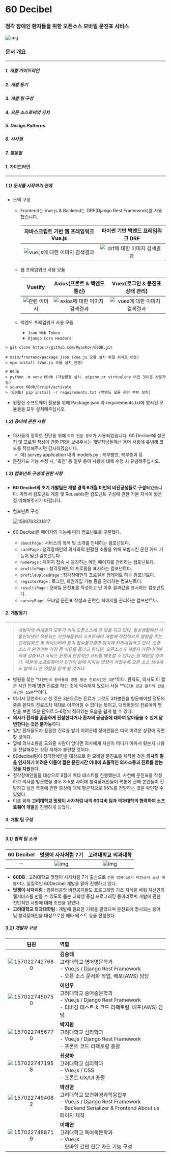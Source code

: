 # 60 Decibel

### 청각 장애인 환자들을 위한 오픈소스 모바일 문진표 서비스

![img](http://www.60decibel.cf/img/logo.6f8f8ca2.png)

### 문서 개요

---

#####  1. 개발 가이드라인

#####  2. 개발 동기

#####  3. 개발 팀 구성

#####  4. 오픈 소스로써의 가치

#####  5. Design Patterns

#####  6. 시사점

#####  7. 맺음말



#### 1. 가이드라인

---

##### 1.1) 문서를 시작하기 전에

- 스택 구성

  - Frontend는 Vue.js & Backend는 DRF(Django Rest Framework)를 사용했습니다.

    |            자바스크립트 기반 웹 프레임워크 Vue.js            |              파이썬 기반 백엔드 프레임워크 DRF               |
    | :----------------------------------------------------------: | :----------------------------------------------------------: |
    | ![vue.js에 대한 이미지 검색결과](https://www.fullstackpython.com/img/logos/vuejs-wide.png) | ![drf에 대한 이미지 검색결과](https://t1.daumcdn.net/cfile/tistory/9994C4475B17C3F224) |

  - 웹 프레임워크 사용 모듈

    |                         Vuetify                         |                 Axios(프론트 & 백엔드 통신)                  |               Vuex(로그인 & 문진표 상태 관리)                |
    | :-----------------------------------------------------: | :----------------------------------------------------------: | :----------------------------------------------------------: |
    | ![관련 이미지](https://kr.vuejs.org/images/vuetify.png) | ![axios에 대한 이미지 검색결과](https://assets.axios.com/8c7766945e1b76f1285485dba86f3d3a.png) | ![vuex에 대한 이미지 검색결과](https://blog.martinwork.co.kr/images/vue/vuex.png) |

  - 백엔드 프레임워크 사용 모듈

    - `Json Web Token`
    - `Django Cors Headers`

```
> git clone https://github.com/RyanKor/60DB.git

# main/frontend/package.json (Vue.js 모듈 설치 파일 위치로 이동)
> npm install (Vue.js 모듈 설치 진행) 

# 60db
> python -m venv 60db (가상환경 설치. pipenv or virtualenv 어떤 것이든 사용가능)
> source 60db/Script/activate
> (60db) pip install -r requirements.txt (백엔드 모듈 관련 부분 설치)
```

- 원활한 소프트웨어 활용을 위해 Package.json 과 requirements.txt에 명시된 모듈들을 모두 설치해주십시오.



##### 1.2) 용어에 관한 사항

- 의사들의 정확한 진단을 위해 `의학 전문 용어`가 사용되었습니다. 60 Decibel에 설문지 및 프로필 작성에 관한 PR을 보내주시는 개발자님들께선 용어 사용에 유념해 코드를 작성해주시면 감사하겠습니다.
  - 예) survey application 내의 models.py : 복부팽만, 복부종괴 등
- 문진카드 기능 수정 시, '촉진' 등 일부 용어 사용에 대해 수정 시 유념해주십시오. 



##### 1.3) 컴포넌트 구성에 관한 사항

- **60 Decibel의 초기 개발팀은 개발 경력 6개월 미만의 비전공생들로 구성**되었습니다. 따라서 컴포넌트 계층 및 Reusable한 컴포넌트 구성에 관한 기본 지식이 짧은 점 이해해주시기 바랍니다.

- 컴포넌트 구성

  ![1569763331817](C:\Users\Equus\AppData\Roaming\Typora\typora-user-images\1569763331817.png)

  

- 60 Decibel은 페이지와 기능에 따라 컴포넌트를 구분했다. 

  - `aboutPage` : 서비스의 목적 및 소개를 안내하는 컴포넌트다.
  - `cardPage` : 청각장애인의 의사와의 원활한 소통을 위해 포함시킨 문진 카드 기능이 담긴 컴포넌트다.
  - `homePage` : 페이지 접속 시 등장하는 메인 페이지를 관리하는 컴포넌트다. 
  - `profilePage` : 청각장애인의 프로필을 표시하는 컴포넌트다. 
  - `profileUploadPage` : 청각장애인의 프로필을 업데이트 하는 컴포넌트다.
  - `registerPage` : 로그인, 회원가입 기능 등을 관리하는 컴포넌트다.
  - `resultsPage` :  모바일 문진표를 작성하고 난 이후 결과값을 표시하는 컴포넌트다.
  - `surveyPage` : 모바일 문진표 작성과 관련한 페이지를 관리하는 컴포넌트다.



#### 2. 개발동기

---

> *개발자와 비개발자 모두가 이미 오픈소스에 큰 빚을 지고 있다. 일상생활에선 사물인터넷이 적용되는 가전제품부터 소프트웨어 개발에 직접적으로 영향을 주는 프레임워크 및 라이브러리 등이 필수불가결한 위치에 자리매김하고 있다. 오픈 소스가 환영받는 가장 큰 이유를 들라고 한다면, 오픈소스가 개발자 커뮤니티에 의해 검증되고 서비스 운용에 안정적인 코드를 배포할 수 있다는 점 때문일 것이다. 때문에 소프트웨어가 인간의 삶에 미치는 영향이 커질수록 오픈 소스 생태계도 함께 더 큰 역할을 맡게 될 것이다.*



- 병원을 찾는 *`대한민국 환자들의 병원 평균 진료시간은 3분`*이다. 환자도, 의사도 이 짧은 시간 안에 병원 진료를 하는 것에 익숙해져 있으나 사실 **`OECD 평균 환자의 진료시간은 15분`**이다.
- 여기서 당연하다고 한 것은 3분으로는 진료가 그것도 3차병원을 방문해야할 정도의 중증 환자의 진료조차 제대로 이루어질 수 없다는 뜻이고, 대학병원의 진료예약 명단을 보면 15분 단위로 5-6명씩 적혀있는 모습을 쉽게 볼 수 있다.
- **의사가 환자를 꼼꼼하게 진찰한다거나 환자의 궁금증에 대하여 알아들을 수 있게 답변한다는 것은 불가능**하다.
- 일반 환자들도차 꼼꼼한 진료를 받기 어려운데 장애인들은 더욱 어려운 상황에 직면할 것이다. 
- 옆에 의사소통을 도와줄 사람이 없다면 의사에게 자신이 어디가 아파서 왔는지 내용을 전달해주는 상황 자체가 불편할 것이다. 
- 60decibel팀이 청각장애인을 대상으로 한 모바일 문진표를 제작한 것은 **의사의 말을 인지하기 어려운 이들이 짧은 문진시간 이내에 효율적인 의사소통과 진료를 받는 것을 지원**한다. 
- 청각장애인들을 대상으로 9월에 베타 테스트를 진행했는데, 사전에 문진표를 작성하고 의사를 방문했을 경우 3-5분 사이에 청각장애인들이 복통에 관해 본인들이 전달하고 싶은 복통에 관한 증상에 대해 평균적으로 95%를 전달하는 것을 확인할 수 있었다. 
- 이를 위해 **고려대학교 멋쟁이 사자처럼 내의 60디비 팀과 의과대학의 협력하여 소프트웨어 개발**을 진행하게 되었다.



#### 3. 개발 팀 구성

---



##### 3.1) 협력 팀 소개

|                          60 Decibel                          |                    멋쟁이 사자처럼 7기                    |                  고려대학교 의과대학                  |
| :----------------------------------------------------------: | :-------------------------------------------------------: | :---------------------------------------------------: |
| <img src="http://www.60decibel.cf/img/60db.bff013d3.png" alt="img" style="zoom: 25%;" /> | ![img](http://www.60decibel.cf/img/likelion.488a6dad.png) | ![img](http://www.60decibel.cf/img/medi.92ed0d1b.png) |

- **60DB** : 고려대학교 멋쟁이 사자처럼 7기 출신으로 `전원 컴퓨터공학 비전공자 출신 개발자`다. 실질적인 60Decibel 개발을 맡아 진행하고 있다. 
- **멋쟁이 사자처럼** : 컴퓨터공학 비전공자들도 프로그래밍 기초 지식을 배워 자신만의 웹서비스를 만들 수 있도록 돕는 대학생 중심 프로그래밍 동아리로써 개발에 관한 전반적인 사항에 대해 조언을 얻었다.
- **고려대학교 의과대학팀** : 개발에 필요한 기획을 맡았으며 문진표에 명시되는 용어 및 청각장애인을 대상으로한 베타 테스트 등을 진행했다.

##### 3.2) 개발자 구성

|                             팀원                             | 역할                                                         |
| :----------------------------------------------------------: | :----------------------------------------------------------- |
| ![1570227427680](C:\Users\Equus\AppData\Roaming\Typora\typora-user-images\1570227427680.png) | **김승태**<br />고려대학교 영어영문학과 <br />- Vue.js / Django Rest Framework<br />- 오픈 소스 문서화 작업, 배포(AWS) 담당 |
| ![1570227450750](C:\Users\Equus\AppData\Roaming\Typora\typora-user-images\1570227450750.png) | **이인우**<br />고려대학교 중어중문학과<br /> - Vue.js / Django Rest Framework<br /> - 디버깅 테스트 & 코드 리팩토링, 배포(AWS) 담당 |
| ![1570227456770](C:\Users\Equus\AppData\Roaming\Typora\typora-user-images\1570227456770.png) | **박지환** <br />고려대학교 심리학과<br />- Vue.js / Django Rest Framework <br />- 프론트 코드 리팩토링 총괄<br /> |
| ![1570227471958](C:\Users\Equus\AppData\Roaming\Typora\typora-user-images\1570227471958.png) | **최상하**<br />고려대학교 심리학과<br />- Vue.js / CSS<br />- 프론트 UX/UI 총괄 |
| ![1570227494082](C:\Users\Equus\AppData\Roaming\Typora\typora-user-images\1570227494082.png) | **박선영**<br />고려대학교 보건환경과학융합부<br />- Vue.js / Django Rest Framework<br />- Backend Serializer & Frontend About us 페이지 제작 |
| ![1570227488719](C:\Users\Equus\AppData\Roaming\Typora\typora-user-images\1570227488719.png) | **이채연** <br />고려대학교 독어독문학과<br />- Vue.js<br />-  모바일 간편 진찰 카드 기능 구성 |

